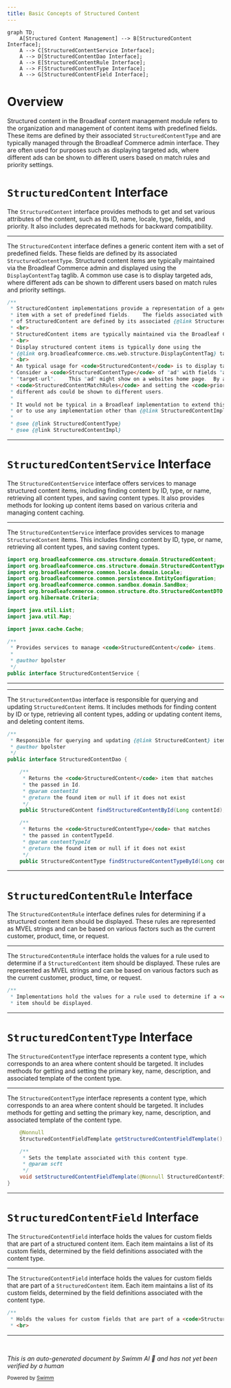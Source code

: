 ```yaml
---
title: Basic Concepts of Structured Content
---
```

```mermaid
graph TD;
    A[Structured Content Management] --> B[StructuredContent Interface];
    A --> C[StructuredContentService Interface];
    A --> D[StructuredContentDao Interface];
    A --> E[StructuredContentRule Interface];
    A --> F[StructuredContentType Interface];
    A --> G[StructuredContentField Interface];
```

# Overview

Structured content in the Broadleaf content management module refers to the organization and management of content items with predefined fields. These items are defined by their associated <SwmToken path="admin/broadleaf-contentmanagement-module/src/main/java/org/broadleafcommerce/cms/structure/domain/StructuredContent.java" pos="33:21:21" line-data=" * of StructuredContent are defined by its associated {@link StructuredContentType}.">`StructuredContentType`</SwmToken> and are typically managed through the Broadleaf Commerce admin interface. They are often used for purposes such as displaying targeted ads, where different ads can be shown to different users based on match rules and priority settings.

# <SwmToken path="admin/broadleaf-contentmanagement-module/src/main/java/org/broadleafcommerce/cms/structure/domain/StructuredContent.java" pos="31:3:3" line-data=" * StructuredContent implementations provide a representation of a generic content">`StructuredContent`</SwmToken> Interface

The <SwmToken path="admin/broadleaf-contentmanagement-module/src/main/java/org/broadleafcommerce/cms/structure/domain/StructuredContent.java" pos="31:3:3" line-data=" * StructuredContent implementations provide a representation of a generic content">`StructuredContent`</SwmToken> interface provides methods to get and set various attributes of the content, such as its ID, name, locale, type, fields, and priority. It also includes deprecated methods for backward compatibility.

<SwmSnippet path="/admin/broadleaf-contentmanagement-module/src/main/java/org/broadleafcommerce/cms/structure/domain/StructuredContent.java" line="30">

---

The <SwmToken path="admin/broadleaf-contentmanagement-module/src/main/java/org/broadleafcommerce/cms/structure/domain/StructuredContent.java" pos="31:3:3" line-data=" * StructuredContent implementations provide a representation of a generic content">`StructuredContent`</SwmToken> interface defines a generic content item with a set of predefined fields. These fields are defined by its associated <SwmToken path="admin/broadleaf-contentmanagement-module/src/main/java/org/broadleafcommerce/cms/structure/domain/StructuredContent.java" pos="33:21:21" line-data=" * of StructuredContent are defined by its associated {@link StructuredContentType}.">`StructuredContentType`</SwmToken>. Structured content items are typically maintained via the Broadleaf Commerce admin and displayed using the <SwmToken path="admin/broadleaf-contentmanagement-module/src/main/java/org/broadleafcommerce/cms/structure/domain/StructuredContent.java" pos="38:17:17" line-data=" * {@link org.broadleafcommerce.cms.web.structure.DisplayContentTag} taglib.">`DisplayContentTag`</SwmToken> taglib. A common use case is to display targeted ads, where different ads can be shown to different users based on match rules and priority settings.

```java
/**
 * StructuredContent implementations provide a representation of a generic content
 * item with a set of predefined fields.    The fields associated with an instance
 * of StructuredContent are defined by its associated {@link StructuredContentType}.
 * <br>
 * StructuredContent items are typically maintained via the Broadleaf Commerce admin.
 * <br>
 * Display structured content items is typically done using the
 * {@link org.broadleafcommerce.cms.web.structure.DisplayContentTag} taglib.
 * <br>
 * An typical usage for <code>StructuredContent</code> is to display targeted ads.
 * Consider a <code>StructuredContentType</code> of "ad" with fields "ad-image" and
 * "target-url".    This "ad" might show on a websites home page.  By adding
 * <code>StructuredContentMatchRules</code> and setting the <code>priority</code>,
 * different ads could be shown to different users.
 *
 * It would not be typical in a Broadleaf implementation to extend this interface
 * or to use any implementation other than {@link StructuredContentImpl}.
 *
 * @see {@link StructuredContentType}
 * @see {@link StructuredContentImpl}
```

---

</SwmSnippet>

# <SwmToken path="admin/broadleaf-contentmanagement-module/src/main/java/org/broadleafcommerce/cms/structure/service/StructuredContentService.java" pos="38:4:4" line-data="public interface StructuredContentService {">`StructuredContentService`</SwmToken> Interface

The <SwmToken path="admin/broadleaf-contentmanagement-module/src/main/java/org/broadleafcommerce/cms/structure/service/StructuredContentService.java" pos="38:4:4" line-data="public interface StructuredContentService {">`StructuredContentService`</SwmToken> interface offers services to manage structured content items, including finding content by ID, type, or name, retrieving all content types, and saving content types. It also provides methods for looking up content items based on various criteria and managing content caching.

<SwmSnippet path="/admin/broadleaf-contentmanagement-module/src/main/java/org/broadleafcommerce/cms/structure/service/StructuredContentService.java" line="20">

---

The <SwmToken path="admin/broadleaf-contentmanagement-module/src/main/java/org/broadleafcommerce/cms/structure/service/StructuredContentService.java" pos="38:4:4" line-data="public interface StructuredContentService {">`StructuredContentService`</SwmToken> interface provides services to manage <SwmToken path="admin/broadleaf-contentmanagement-module/src/main/java/org/broadleafcommerce/cms/structure/service/StructuredContentService.java" pos="20:12:12" line-data="import org.broadleafcommerce.cms.structure.domain.StructuredContent;">`StructuredContent`</SwmToken> items. This includes finding content by ID, type, or name, retrieving all content types, and saving content types.

```java
import org.broadleafcommerce.cms.structure.domain.StructuredContent;
import org.broadleafcommerce.cms.structure.domain.StructuredContentType;
import org.broadleafcommerce.common.locale.domain.Locale;
import org.broadleafcommerce.common.persistence.EntityConfiguration;
import org.broadleafcommerce.common.sandbox.domain.SandBox;
import org.broadleafcommerce.common.structure.dto.StructuredContentDTO;
import org.hibernate.Criteria;

import java.util.List;
import java.util.Map;

import javax.cache.Cache;

/**
 * Provides services to manage <code>StructuredContent</code> items.
 *
 * @author bpolster
 */
public interface StructuredContentService {
```

---

</SwmSnippet>

<SwmSnippet path="/admin/broadleaf-contentmanagement-module/src/main/java/org/broadleafcommerce/cms/structure/dao/StructuredContentDao.java" line="26">

---

The <SwmToken path="admin/broadleaf-contentmanagement-module/src/main/java/org/broadleafcommerce/cms/structure/dao/StructuredContentDao.java" pos="30:4:4" line-data="public interface StructuredContentDao {">`StructuredContentDao`</SwmToken> interface is responsible for querying and updating <SwmToken path="admin/broadleaf-contentmanagement-module/src/main/java/org/broadleafcommerce/cms/structure/dao/StructuredContentDao.java" pos="27:17:17" line-data=" * Responsible for querying and updating {@link StructuredContent} items">`StructuredContent`</SwmToken> items. It includes methods for finding content by ID or type, retrieving all content types, adding or updating content items, and deleting content items.

```java
/**
 * Responsible for querying and updating {@link StructuredContent} items
 * @author bpolster
 */
public interface StructuredContentDao {

    /**
     * Returns the <code>StructuredContent</code> item that matches
     * the passed in Id.
     * @param contentId
     * @return the found item or null if it does not exist
     */
    public StructuredContent findStructuredContentById(Long contentId);

    /**
     * Returns the <code>StructuredContentType</code> that matches
     * the passed in contentTypeId.
     * @param contentTypeId
     * @return the found item or null if it does not exist
     */
    public StructuredContentType findStructuredContentTypeById(Long contentTypeId);
```

---

</SwmSnippet>

# <SwmToken path="admin/broadleaf-contentmanagement-module/src/main/java/org/broadleafcommerce/cms/structure/domain/StructuredContent.java" pos="198:8:8" line-data="    public Map&lt;String, StructuredContentRule&gt; getStructuredContentMatchRules();">`StructuredContentRule`</SwmToken> Interface

The <SwmToken path="admin/broadleaf-contentmanagement-module/src/main/java/org/broadleafcommerce/cms/structure/domain/StructuredContent.java" pos="198:8:8" line-data="    public Map&lt;String, StructuredContentRule&gt; getStructuredContentMatchRules();">`StructuredContentRule`</SwmToken> interface defines rules for determining if a structured content item should be displayed. These rules are represented as MVEL strings and can be based on various factors such as the current customer, product, time, or request.

<SwmSnippet path="/admin/broadleaf-contentmanagement-module/src/main/java/org/broadleafcommerce/cms/structure/domain/StructuredContentRule.java" line="26">

---

The <SwmToken path="admin/broadleaf-contentmanagement-module/src/main/java/org/broadleafcommerce/cms/structure/domain/StructuredContent.java" pos="198:8:8" line-data="    public Map&lt;String, StructuredContentRule&gt; getStructuredContentMatchRules();">`StructuredContentRule`</SwmToken> interface holds the values for a rule used to determine if a <SwmToken path="admin/broadleaf-contentmanagement-module/src/main/java/org/broadleafcommerce/cms/structure/domain/StructuredContentRule.java" pos="27:30:30" line-data=" * Implementations hold the values for a rule used to determine if a &lt;code&gt;StructuredContent&lt;/code&gt;">`StructuredContent`</SwmToken> item should be displayed. These rules are represented as MVEL strings and can be based on various factors such as the current customer, product, time, or request.

```java
/**
 * Implementations hold the values for a rule used to determine if a <code>StructuredContent</code>
 * item should be displayed.
```

---

</SwmSnippet>

# <SwmToken path="admin/broadleaf-contentmanagement-module/src/main/java/org/broadleafcommerce/cms/structure/domain/StructuredContent.java" pos="33:21:21" line-data=" * of StructuredContent are defined by its associated {@link StructuredContentType}.">`StructuredContentType`</SwmToken> Interface

The <SwmToken path="admin/broadleaf-contentmanagement-module/src/main/java/org/broadleafcommerce/cms/structure/domain/StructuredContent.java" pos="33:21:21" line-data=" * of StructuredContent are defined by its associated {@link StructuredContentType}.">`StructuredContentType`</SwmToken> interface represents a content type, which corresponds to an area where content should be targeted. It includes methods for getting and setting the primary key, name, description, and associated template of the content type.

<SwmSnippet path="/admin/broadleaf-contentmanagement-module/src/main/java/org/broadleafcommerce/cms/structure/domain/StructuredContentType.java" line="86">

---

The <SwmToken path="admin/broadleaf-contentmanagement-module/src/main/java/org/broadleafcommerce/cms/structure/domain/StructuredContent.java" pos="33:21:21" line-data=" * of StructuredContent are defined by its associated {@link StructuredContentType}.">`StructuredContentType`</SwmToken> interface represents a content type, which corresponds to an area where content should be targeted. It includes methods for getting and setting the primary key, name, description, and associated template of the content type.

```java
    @Nonnull
    StructuredContentFieldTemplate getStructuredContentFieldTemplate();

    /**
     * Sets the template associated with this content type.
     * @param scft
     */
    void setStructuredContentFieldTemplate(@Nonnull StructuredContentFieldTemplate scft);
}
```

---

</SwmSnippet>

# <SwmToken path="admin/broadleaf-contentmanagement-module/src/main/java/org/broadleafcommerce/cms/structure/domain/StructuredContent.java" pos="124:8:8" line-data="    public Map&lt;String, StructuredContentField&gt; getStructuredContentFields();">`StructuredContentField`</SwmToken> Interface

The <SwmToken path="admin/broadleaf-contentmanagement-module/src/main/java/org/broadleafcommerce/cms/structure/domain/StructuredContent.java" pos="124:8:8" line-data="    public Map&lt;String, StructuredContentField&gt; getStructuredContentFields();">`StructuredContentField`</SwmToken> interface holds the values for custom fields that are part of a structured content item. Each item maintains a list of its custom fields, determined by the field definitions associated with the content type.

<SwmSnippet path="/admin/broadleaf-contentmanagement-module/src/main/java/org/broadleafcommerce/cms/structure/domain/StructuredContentField.java" line="27">

---

The <SwmToken path="admin/broadleaf-contentmanagement-module/src/main/java/org/broadleafcommerce/cms/structure/domain/StructuredContent.java" pos="124:8:8" line-data="    public Map&lt;String, StructuredContentField&gt; getStructuredContentFields();">`StructuredContentField`</SwmToken> interface holds the values for custom fields that are part of a <SwmToken path="admin/broadleaf-contentmanagement-module/src/main/java/org/broadleafcommerce/cms/structure/domain/StructuredContentField.java" pos="28:28:28" line-data=" * Holds the values for custom fields that are part of a &lt;code&gt;StructuredContent&lt;/code&gt; item.">`StructuredContent`</SwmToken> item. Each item maintains a list of its custom fields, determined by the field definitions associated with the content type.

```java
/**
 * Holds the values for custom fields that are part of a <code>StructuredContent</code> item.
 * <br>
```

---

</SwmSnippet>

&nbsp;

*This is an auto-generated document by Swimm AI 🌊 and has not yet been verified by a human*

<SwmMeta version="3.0.0" repo-id="Z2l0aHViJTNBJTNBQnJvYWRsZWFmQ29tbWVyY2UtZGVtby1uZXclM0ElM0FTd2ltbS1EZW1v" repo-name="BroadleafCommerce-demo-new" doc-type="overview"><sup>Powered by [Swimm](/)</sup></SwmMeta>
